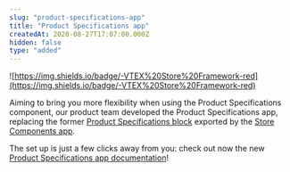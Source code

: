 ```yaml
---
slug: "product-specifications-app"
title: "Product Specifications app"
createdAt: 2020-08-27T17:07:00.000Z
hidden: false
type: "added"
---
```


![https://img.shields.io/badge/-VTEX%20Store%20Framework-red](https://img.shields.io/badge/-VTEX%20Store%20Framework-red) 

Aiming to bring you more flexibility when using the Product Specifications component, our product team developed the Product Specifications app, replacing the former [Product Specifications block](https://github.com/vtex-apps/store-components/blob/master/docs/ProductSpecifications.md) exported by the [Store Components app](https://vtex.io/docs/app/vtex.store-components). 

The set up is just a few clicks away from you: check out now the new [Product Specifications app documentation](https://vtex.io/docs/components/all/vtex.product-specifications/)!